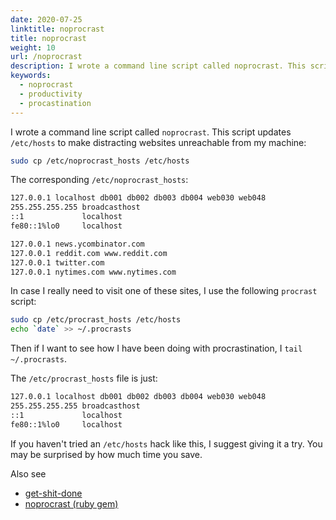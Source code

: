 ```yaml
---
date: 2020-07-25
linktitle: noprocrast
title: noprocrast
weight: 10
url: /noprocrast
description: I wrote a command line script called noprocrast. This script updates /etc/hosts to make distracting websites unreachable from my machine.
keywords:
  - noprocrast
  - productivity
  - procastination
---
```

<meta property="og:image" content="https://tutswiki.com/img/tutswiki-logo.png"/>
<meta name="twitter:card" content="summary" />
<meta name="twitter:title" content="noprocrast" />
<meta name=”twitter:description” content="I wrote a command line script called noprocrast. This script updates /etc/hosts to make distracting websites unreachable from my machine:" />

I wrote a command line script called `noprocrast`. This script updates `/etc/hosts` to make distracting websites unreachable from my machine:

```bash
sudo cp /etc/noprocrast_hosts /etc/hosts
```

The corresponding `/etc/noprocrast_hosts`:

```bash
127.0.0.1 localhost db001 db002 db003 db004 web030 web048
255.255.255.255 broadcasthost
::1             localhost
fe80::1%lo0     localhost

127.0.0.1 news.ycombinator.com
127.0.0.1 reddit.com www.reddit.com
127.0.0.1 twitter.com
127.0.0.1 nytimes.com www.nytimes.com
```

In case I really need to visit one of these sites, I use the following `procrast` script:

```bash
sudo cp /etc/procrast_hosts /etc/hosts
echo `date` >> ~/.procrasts
```

Then if I want to see how I have been doing with procrastination, I `tail ~/.procrasts`.

<script async src="https://pagead2.googlesyndication.com/pagead/js/adsbygoogle.js"></script>
<ins class="adsbygoogle"
     style="display:block; text-align:center;"
     data-ad-layout="in-article"
     data-ad-format="fluid"
     data-ad-client="ca-pub-9878675755379402"
     data-ad-slot="5842766387"></ins>
<script>
     (adsbygoogle = window.adsbygoogle || []).push({});
</script>

The `/etc/procrast_hosts` file is just:

```bash
127.0.0.1 localhost db001 db002 db003 db004 web030 web048
255.255.255.255 broadcasthost
::1             localhost
fe80::1%lo0     localhost
```

If you haven't tried an `/etc/hosts` hack like this, I suggest giving it a try. You may be surprised by how much time you save.

Also see

 - [get-shit-done](https://github.com/viccherubini/get-shit-done)
 - [noprocrast (ruby gem)](https://github.com/rfwatson/noprocrast)
 
